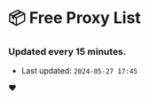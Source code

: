 # :package: Free Proxy List
### Updated every 15 minutes.

- Last updated: `2024-05-27 17:45`

:heart:
